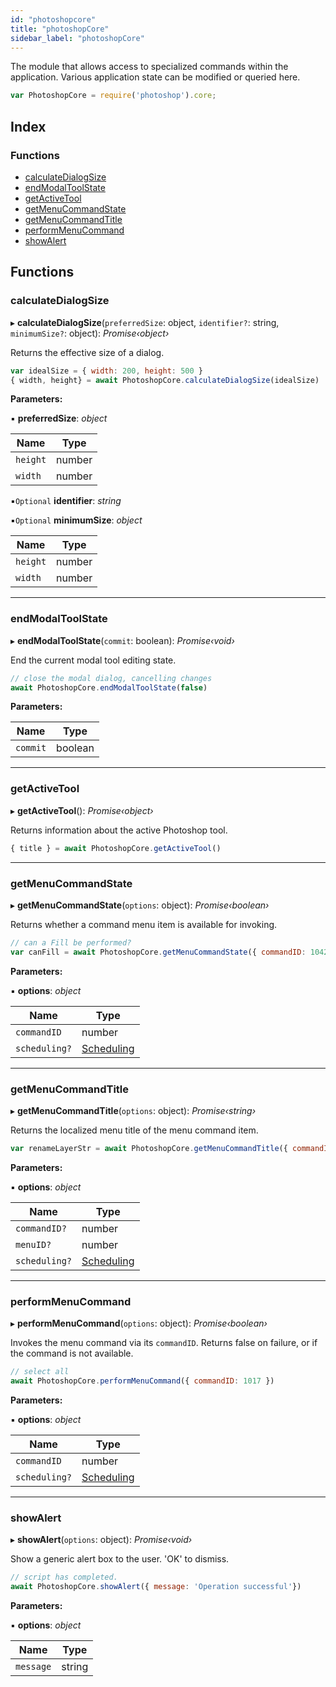 ```yaml
---
id: "photoshopcore"
title: "photoshopCore"
sidebar_label: "photoshopCore"
---
```


The module that allows access to specialized commands
within the application. Various application state can be
modified or queried here.

```javascript
var PhotoshopCore = require('photoshop').core;
```

## Index

### Functions

* [calculateDialogSize](photoshopcore.md#calculatedialogsize)
* [endModalToolState](photoshopcore.md#endmodaltoolstate)
* [getActiveTool](photoshopcore.md#getactivetool)
* [getMenuCommandState](photoshopcore.md#getmenucommandstate)
* [getMenuCommandTitle](photoshopcore.md#getmenucommandtitle)
* [performMenuCommand](photoshopcore.md#performmenucommand)
* [showAlert](photoshopcore.md#showalert)

## Functions

###  calculateDialogSize

▸ **calculateDialogSize**(`preferredSize`: object, `identifier?`: string, `minimumSize?`: object): *Promise‹object›*

Returns the effective size of a dialog.
```javascript
var idealSize = { width: 200, height: 500 }
{ width, height} = await PhotoshopCore.calculateDialogSize(idealSize)
```

**Parameters:**

▪ **preferredSize**: *object*

Name | Type |
------ | ------ |
`height` | number |
`width` | number |

▪`Optional`  **identifier**: *string*

▪`Optional`  **minimumSize**: *object*

Name | Type |
------ | ------ |
`height` | number |
`width` | number |

___

###  endModalToolState

▸ **endModalToolState**(`commit`: boolean): *Promise‹void›*

End the current modal tool editing state.
```javascript
// close the modal dialog, cancelling changes
await PhotoshopCore.endModalToolState(false)
```

**Parameters:**

Name | Type |
------ | ------ |
`commit` | boolean |

___

###  getActiveTool

▸ **getActiveTool**(): *Promise‹object›*

Returns information about the active Photoshop tool.
```javascript
{ title } = await PhotoshopCore.getActiveTool()
```

___

###  getMenuCommandState

▸ **getMenuCommandState**(`options`: object): *Promise‹boolean›*

Returns whether a command menu item is available for invoking.
```javascript
// can a Fill be performed?
var canFill = await PhotoshopCore.getMenuCommandState({ commandID: 1042 })
```

**Parameters:**

▪ **options**: *object*

Name | Type |
------ | ------ |
`commandID` | number |
`scheduling?` | [Scheduling](../interfaces/scheduling/) |

___

###  getMenuCommandTitle

▸ **getMenuCommandTitle**(`options`: object): *Promise‹string›*

Returns the localized menu title of the menu command item.
```javascript
var renameLayerStr = await PhotoshopCore.getMenuCommandTitle({ commandID: 2983 })
```

**Parameters:**

▪ **options**: *object*

Name | Type |
------ | ------ |
`commandID?` | number |
`menuID?` | number |
`scheduling?` | [Scheduling](../interfaces/scheduling/) |

___

###  performMenuCommand

▸ **performMenuCommand**(`options`: object): *Promise‹boolean›*

Invokes the menu command via its `commandID`. Returns false
on failure, or if the command is not available.
```javascript
// select all
await PhotoshopCore.performMenuCommand({ commandID: 1017 })
```

**Parameters:**

▪ **options**: *object*

Name | Type |
------ | ------ |
`commandID` | number |
`scheduling?` | [Scheduling](../interfaces/scheduling/) |

___

###  showAlert

▸ **showAlert**(`options`: object): *Promise‹void›*

Show a generic alert box to the user. 'OK' to dismiss.
```javascript
// script has completed.
await PhotoshopCore.showAlert({ message: 'Operation successful'})
```

**Parameters:**

▪ **options**: *object*

Name | Type |
------ | ------ |
`message` | string |
